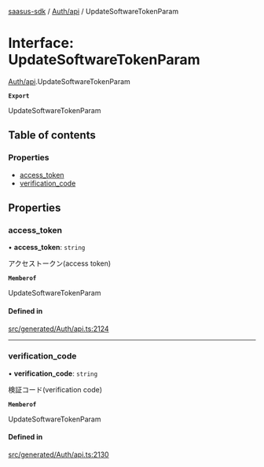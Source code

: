 [saasus-sdk](../README.md) / [Auth/api](../modules/Auth_api.md) / UpdateSoftwareTokenParam

# Interface: UpdateSoftwareTokenParam

[Auth/api](../modules/Auth_api.md).UpdateSoftwareTokenParam

**`Export`**

UpdateSoftwareTokenParam

## Table of contents

### Properties

- [access\_token](Auth_api.UpdateSoftwareTokenParam.md#access_token)
- [verification\_code](Auth_api.UpdateSoftwareTokenParam.md#verification_code)

## Properties

### access\_token

• **access\_token**: `string`

アクセストークン(access token)

**`Memberof`**

UpdateSoftwareTokenParam

#### Defined in

[src/generated/Auth/api.ts:2124](https://github.com/saasus-platform/saasus-sdk-javascript/blob/55abc15/src/generated/Auth/api.ts#L2124)

___

### verification\_code

• **verification\_code**: `string`

検証コード(verification code)

**`Memberof`**

UpdateSoftwareTokenParam

#### Defined in

[src/generated/Auth/api.ts:2130](https://github.com/saasus-platform/saasus-sdk-javascript/blob/55abc15/src/generated/Auth/api.ts#L2130)
